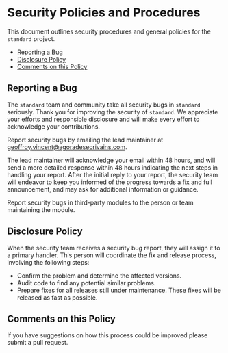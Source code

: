 # Security Policies and Procedures

This document outlines security procedures and general policies for the `standard`
project.

* [Reporting a Bug](#reporting-a-bug)
* [Disclosure Policy](#disclosure-policy)
* [Comments on this Policy](#comments-on-this-policy)

## Reporting a Bug

The `standard` team and community take all security bugs in `standard` seriously.
Thank you for improving the security of `standard`. We appreciate your efforts and
responsible disclosure and will make every effort to acknowledge your
contributions.

Report security bugs by emailing the lead maintainer at geoffroy.vincent@agoradesecrivains.com.

The lead maintainer will acknowledge your email within 48 hours, and will send a
more detailed response within 48 hours indicating the next steps in handling
your report. After the initial reply to your report, the security team will
endeavor to keep you informed of the progress towards a fix and full
announcement, and may ask for additional information or guidance.

Report security bugs in third-party modules to the person or team maintaining
the module.

## Disclosure Policy

When the security team receives a security bug report, they will assign it to a
primary handler. This person will coordinate the fix and release process,
involving the following steps:

* Confirm the problem and determine the affected versions.
* Audit code to find any potential similar problems.
* Prepare fixes for all releases still under maintenance. These fixes will be
  released as fast as possible.

## Comments on this Policy

If you have suggestions on how this process could be improved please submit a
pull request.
